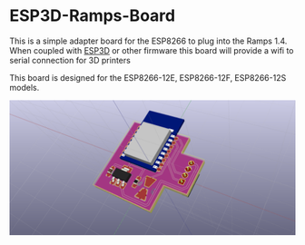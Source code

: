 # ESP3D-Ramps-Board
This is a simple adapter board for the ESP8266 to plug into the Ramps 1.4. When coupled with [ESP3D](https://github.com/luc-github/ESP3D) or other firmware this board will provide a wifi to serial connection for 3D printers

This board is designed for the ESP8266-12E, ESP8266-12F, ESP8266-12S models. 

![alt text](https://github.com/Brandon2255p/ESP3D-Ramps-Board/blob/master/3d%20view.png "3D Render")
